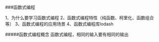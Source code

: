 ###函数式编程

1、为什么要学习函数式编程
2、函数式编程特性（纯函数、柯里化、函数组合等）
3、函数式编程的应用场景
4、函数式编程库lodash


#####函数式编程概念
函数式编程，相同的输入要有相同的输出

